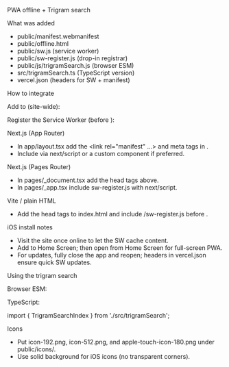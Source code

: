 PWA offline + Trigram search

What was added

- public/manifest.webmanifest
- public/offline.html
- public/sw.js (service worker)
- public/sw-register.js (drop-in registrar)
- public/js/trigramSearch.js (browser ESM)
- src/trigramSearch.ts (TypeScript version)
- vercel.json (headers for SW + manifest)

How to integrate

Add to <head> (site-wide):

<link rel="manifest" href="/manifest.webmanifest">
<meta name="theme-color" content="#0f172a">
<meta name="apple-mobile-web-app-capable" content="yes">
<meta name="apple-mobile-web-app-status-bar-style" content="black-translucent">
<link rel="apple-touch-icon" href="/icons/apple-touch-icon-180.png" sizes="180x180">

Register the Service Worker (before </body>):

<script src="/sw-register.js" defer></script>

Next.js (App Router)

- In app/layout.tsx add the <link rel="manifest" ...> and meta tags in <head>.
- Include <script src="/sw-register.js" defer></script> via next/script or a custom component if preferred.

Next.js (Pages Router)

- In pages/_document.tsx add the head tags above.
- In pages/_app.tsx include sw-register.js with next/script.

Vite / plain HTML

- Add the head tags to index.html and include /sw-register.js before </body>.

iOS install notes

- Visit the site once online to let the SW cache content.
- Add to Home Screen; then open from Home Screen for full-screen PWA.
- For updates, fully close the app and reopen; headers in vercel.json ensure quick SW updates.

Using the trigram search

Browser ESM:

<script type="module">
  import { TrigramSearchIndex } from '/js/trigramSearch.js';
  const data = [ { id: '1', title: 'Example', body: 'Hello world' } ];
  const idx = new TrigramSearchIndex();
  idx.addAll(d => `${d.title} ${d.body}`, data);
  console.log(idx.search('exam'));
</script>

TypeScript:

import { TrigramSearchIndex } from './src/trigramSearch';

Icons

- Put icon-192.png, icon-512.png, and apple-touch-icon-180.png under public/icons/.
- Use solid background for iOS icons (no transparent corners).

